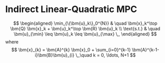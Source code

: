 # Indirect Linear-Quadratic MPC

$$
\begin{aligned}
	\min_{\{\bm{u}_k\}_0^{N}} & \quad \bm{x}_k^\top \bm{Q} \bm{x}_k + \bm{u}_k^\top \bm{R} \bm{u}_k \\
	\text{s.t.} & \quad \bm{u}_{\min} \leq \bm{u}_k \leq \bm{u}_{\max} \,,
\end{aligned}
$$
where
$$
\bm{x}_{k} = \bm{A}^{k} \bm{x}_0 + \sum_{i=0}^{k-1} \bm{A}^{k-1-i}\bm{B}\bm{u}_{i} \,,\quad k = 0, \ldots, N+1
$$

